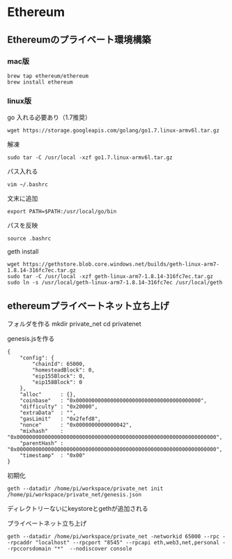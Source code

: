 # Ethereum

## Ethereumのプライベート環境構築

### mac版

    brew tap ethereum/ethereum
    brew install ethereum

### linux版

go 入れる必要あり（1.7推奨）

`wget https://storage.googleapis.com/golang/go1.7.linux-armv6l.tar.gz`
    
解凍

`sudo tar -C /usr/local -xzf go1.7.linux-armv6l.tar.gz`

パス入れる

`vim ~/.bashrc`

文末に追加

`export PATH=$PATH:/usr/local/go/bin`

パスを反映


`source .bashrc`

geth install

    wget https://gethstore.blob.core.windows.net/builds/geth-linux-arm7-1.8.14-316fc7ec.tar.gz
    sudo tar -C /usr/local -xzf geth-linux-arm7-1.8.14-316fc7ec.tar.gz
    sudo ln -s /usr/local/geth-linux-arm7-1.8.14-316fc7ec /usr/local/geth

[参照]:https://qiita.com/umidachi/items/1be8262e41cb32cab369

## ethereumプライベートネット立ち上げ
フォルダを作る
    mkdir private_net
    cd privatenet

genesis.jsを作る

    {
        "config": {
            "chainId": 65000,
            "homesteadBlock": 0,
            "eip155Block": 0,
            "eip158Block": 0
        },
        "alloc"      : {},
        "coinbase"   : "0x0000000000000000000000000000000000000000",
        "difficulty" : "0x20000",
        "extraData"  : "",
        "gasLimit"   : "0x2fefd8",
        "nonce"      : "0x0000000000000042",
        "mixhash"    : "0x0000000000000000000000000000000000000000000000000000000000000000",
        "parentHash" : "0x0000000000000000000000000000000000000000000000000000000000000000",
        "timestamp"  : "0x00"
    }

初期化

`geth --datadir /home/pi/workspace/private_net init /home/pi/workspace/private_net/genesis.json`

ディレクトリーないにkeystoreとgethが追加される

プライベートネット立ち上げ

`geth --datadir /home/pi/workspace/private_net -networkid 65000 --rpc --rpcaddr "localhost" --rpcport "8545" --rpcapi eth,web3,net,personal --rpccorsdomain "*"  --nodiscover console`
